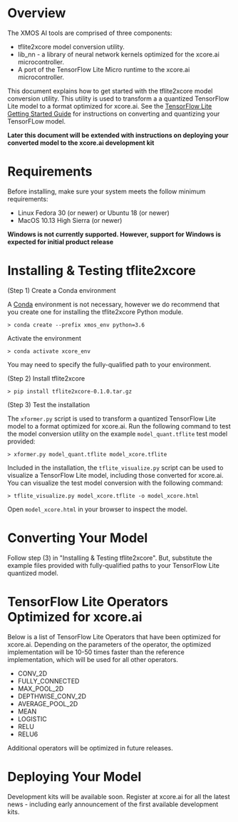 # Overview

The XMOS AI tools are comprised of three components:

- tflite2xcore model conversion utility.  
- lib_nn - a library of neural network kernels optimized for the xcore.ai microcontroller.
- A port of the TensorFlow Lite Micro runtime to the xcore.ai microcontroller.

This document explains how to get started with the tflite2xcore model conversion utility.  This utility is used to transform a a quantized TensorFlow Lite model to a format optimized for xcore.ai.  See the [TensorFlow Lite Getting Started Guide](https://www.tensorflow.org/lite/guide/get_started) for instructions on converting and quantizing your TensorFLow model.

**Later this document will be extended with instructions on deploying your converted model to the xcore.ai development kit**

# Requirements

Before installing, make sure your system meets the follow minimum requirements:

- Linux Fedora 30 (or newer) or Ubuntu 18 (or newer)
- MacOS 10.13 High Sierra (or newer)

**Windows is not currently supported.  However, support for Windows is expected for initial product release**

# Installing & Testing tflite2xcore

(Step 1) Create a Conda environment

A [Conda](https://docs.conda.io/) environment is not necessary, however we do recommend that you create one for installing the tflite2xcore Python module.

    > conda create --prefix xmos_env python=3.6

Activate the environment

    > conda activate xcore_env

You may need to specify the fully-qualified path to your environment.

(Step 2) Install tflite2xcore

    > pip install tflite2xcore-0.1.0.tar.gz 

(Step 3) Test the installation

The `xformer.py` script is used to transform a quantized TensorFlow Lite model to a format optimized for xcore.ai.  Run the following command to test the model conversion utility on the example `model_quant.tflite` test model provided:

    > xformer.py model_quant.tflite model_xcore.tflite

Included in the installation, the `tflite_visualize.py` script can be used to visualize a TensorFlow Lite model, including those converted for xcore.ai.  You can visualize the test model conversion with the following command:

    > tflite_visualize.py model_xcore.tflite -o model_xcore.html

Open `model_xcore.html` in your browser to inspect the model.

# Converting Your Model

Follow step (3) in "Installing & Testing tflite2xcore".  But, substitute the example files provided with fully-qualified paths to your TensorFlow Lite quantized model.

# TensorFlow Lite Operators Optimized for xcore.ai

Below is a list of TensorFlow Lite Operators that have been optimized for xcore.ai.  Depending on the parameters of the operator, the optimized implementation will be 10-50 times faster than the reference implementation, which will be used for all other operators.

- CONV_2D
- FULLY_CONNECTED
- MAX_POOL_2D
- DEPTHWISE_CONV_2D
- AVERAGE_POOL_2D
- MEAN
- LOGISTIC
- RELU
- RELU6

Additional operators will be optimized in future releases.

# Deploying Your Model

Development kits will be available soon. Register at xcore.ai for all the latest news - including early announcement of the first available development kits.
